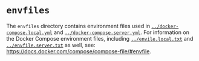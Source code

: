 # `envfiles`

The `envfiles` directory contains environment files used in [`../docker-compose.local.yml`](../docker-compose.local.yml)
and [`../docker-compose.server.yml`](../docker-compose.server.yml). For information on the Docker Compose environment files,
including [`../envile.local.txt`](../envfile.local.txt) and [`../envfile.server.txt`](../envfile.server.txt) as well,
see: https://docs.docker.com/compose/compose-file/#envfile.
